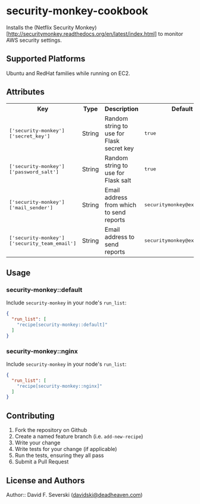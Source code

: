 # security-monkey-cookbook

Installs the (Netflix Security Monkey)[http://securitymonkey.readthedocs.org/en/latest/index.html] 
to monitor AWS security settings.

## Supported Platforms

Ubuntu and RedHat families while running on EC2.

## Attributes

<table>
  <tr>
    <th>Key</th>
    <th>Type</th>
    <th>Description</th>
    <th>Default</th>
  </tr>
  <tr>
    <td><tt>['security-monkey']['secret_key']</tt></td>
    <td>String</td>
    <td>Random string to use for Flask secret key</td>
    <td><tt>true</tt></td>
  </tr>
  <tr>
    <td><tt>['security-monkey']['password_salt']</tt></td>
    <td>String</td>
    <td>Random string to use for Flask salt</td>
    <td><tt>true</tt></td>
  </tr>
  <tr>
    <td><tt>['security-monkey']['mail_sender']</tt></td>
    <td>String</td>
    <td>Email address from which to send reports</td>
    <td><tt>securitymonkey@example.tld</tt></td>
  </tr>
  <tr>
    <td><tt>['security-monkey']['security_team_email']</tt></td>
    <td>String</td>
    <td>Email address to send reports</td>
    <td><tt>securitymonkey@example.tld</tt></td>
  </tr>
</table>

## Usage

### security-monkey::default

Include `security-monkey` in your node's `run_list`:

```json
{
  "run_list": [
    "recipe[security-monkey::default]"
  ]
}
```
### security-monkey::nginx

Include `security-monkey` in your node's `run_list`:

```json
{
  "run_list": [
    "recipe[security-monkey::nginx]"
  ]
}
```


## Contributing

1. Fork the repository on Github
2. Create a named feature branch (i.e. `add-new-recipe`)
3. Write your change
4. Write tests for your change (if applicable)
5. Run the tests, ensuring they all pass
6. Submit a Pull Request

## License and Authors

Author:: David F. Severski (<davidski@deadheaven.com>)
